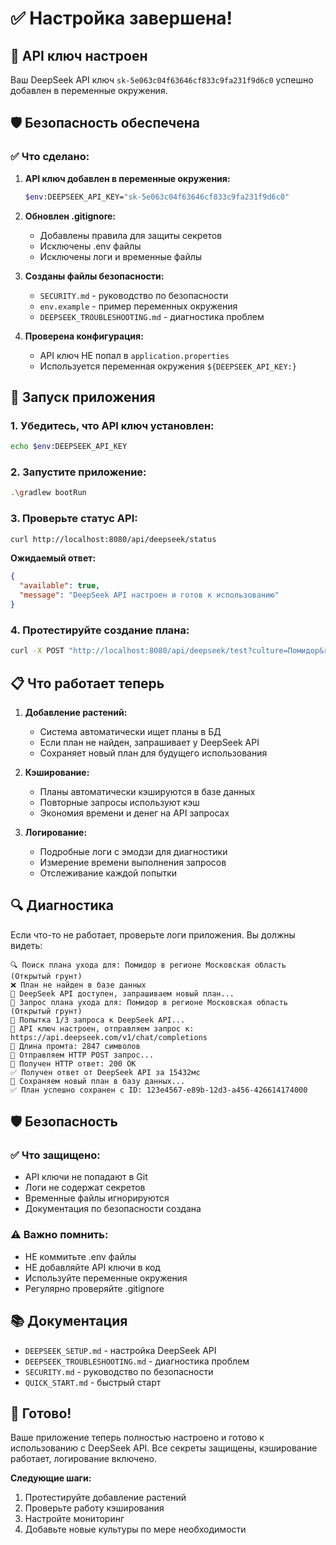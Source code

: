 # ✅ Настройка завершена!

## 🔐 API ключ настроен

Ваш DeepSeek API ключ `sk-5e063c04f63646cf833c9fa231f9d6c0` успешно добавлен в переменные окружения.

## 🛡️ Безопасность обеспечена

### ✅ Что сделано:

1. **API ключ добавлен в переменные окружения:**
   ```bash
   $env:DEEPSEEK_API_KEY="sk-5e063c04f63646cf833c9fa231f9d6c0"
   ```

2. **Обновлен .gitignore:**
   - Добавлены правила для защиты секретов
   - Исключены .env файлы
   - Исключены логи и временные файлы

3. **Созданы файлы безопасности:**
   - `SECURITY.md` - руководство по безопасности
   - `env.example` - пример переменных окружения
   - `DEEPSEEK_TROUBLESHOOTING.md` - диагностика проблем

4. **Проверена конфигурация:**
   - API ключ НЕ попал в `application.properties`
   - Используется переменная окружения `${DEEPSEEK_API_KEY:}`

## 🚀 Запуск приложения

### 1. Убедитесь, что API ключ установлен:
```bash
echo $env:DEEPSEEK_API_KEY
```

### 2. Запустите приложение:
```bash
.\gradlew bootRun
```

### 3. Проверьте статус API:
```bash
curl http://localhost:8080/api/deepseek/status
```

**Ожидаемый ответ:**
```json
{
  "available": true,
  "message": "DeepSeek API настроен и готов к использованию"
}
```

### 4. Протестируйте создание плана:
```bash
curl -X POST "http://localhost:8080/api/deepseek/test?culture=Помидор&region=Московская%20область&gardenType=Открытый%20грунт"
```

## 📋 Что работает теперь

1. **Добавление растений:**
   - Система автоматически ищет планы в БД
   - Если план не найден, запрашивает у DeepSeek API
   - Сохраняет новый план для будущего использования

2. **Кэширование:**
   - Планы автоматически кэшируются в базе данных
   - Повторные запросы используют кэш
   - Экономия времени и денег на API запросах

3. **Логирование:**
   - Подробные логи с эмодзи для диагностики
   - Измерение времени выполнения запросов
   - Отслеживание каждой попытки

## 🔍 Диагностика

Если что-то не работает, проверьте логи приложения. Вы должны видеть:

```
🔍 Поиск плана ухода для: Помидор в регионе Московская область (Открытый грунт)
❌ План не найден в базе данных
🤖 DeepSeek API доступен, запрашиваем новый план...
🌱 Запрос плана ухода для: Помидор в регионе Московская область (Открытый грунт)
🔄 Попытка 1/3 запроса к DeepSeek API...
🔑 API ключ настроен, отправляем запрос к: https://api.deepseek.com/v1/chat/completions
📝 Длина промта: 2847 символов
🚀 Отправляем HTTP POST запрос...
📡 Получен HTTP ответ: 200 OK
✅ Получен ответ от DeepSeek API за 15432мс
💾 Сохраняем новый план в базу данных...
✅ План успешно сохранен с ID: 123e4567-e89b-12d3-a456-426614174000
```

## 🛡️ Безопасность

### ✅ Что защищено:
- API ключи не попадают в Git
- Логи не содержат секретов
- Временные файлы игнорируются
- Документация по безопасности создана

### ⚠️ Важно помнить:
- НЕ коммитьте .env файлы
- НЕ добавляйте API ключи в код
- Используйте переменные окружения
- Регулярно проверяйте .gitignore

## 📚 Документация

- `DEEPSEEK_SETUP.md` - настройка DeepSeek API
- `DEEPSEEK_TROUBLESHOOTING.md` - диагностика проблем
- `SECURITY.md` - руководство по безопасности
- `QUICK_START.md` - быстрый старт

## 🎉 Готово!

Ваше приложение теперь полностью настроено и готово к использованию с DeepSeek API. Все секреты защищены, кэширование работает, логирование включено.

**Следующие шаги:**
1. Протестируйте добавление растений
2. Проверьте работу кэширования
3. Настройте мониторинг
4. Добавьте новые культуры по мере необходимости
